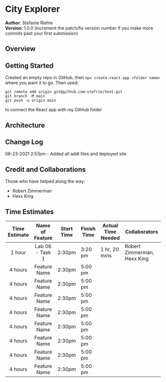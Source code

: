 # City Explorer
**Author**: Stefanie Riehle\
**Version**: 1.0.0 (increment the patch/fix version number if you make more commits past your first submission)

## Overview
<!-- Provide a high level overview of what this application is and why you are building it, beyond the fact that it's an assignment for this class. (i.e. What's your problem domain?) -->

## Getting Started
Created an empty repo in GitHub, then `npx create-react-app <folder name>` where you want it to go. Then used:
```
git remote add origin git@github.com:stefrie/test.git
git branch -M main
git push -u origin main
```
to connect the React app with my GitHub folder

## Architecture
<!-- Provide a detailed description of the application design. What technologies (languages, libraries, etc) you're using, and any other relevant design information. -->

## Change Log
08-23-2021 2:57pm - Added all addl files and deployed site

## Credit and Collaborations
Those who have helped along the way:

- Robert Zimmerman
- Hexx King

## Time Estimates

| Time Estimate | Name of Feature | Start Time | Finish Time | Actual Time Needed | Collaborators |
|:-------------:|:---------------:|------------|-------------|--------------------|---------------|
| 1 hour        |  Lab 06 - Task 1 | 2:30pm    |  3:20 pm    | 1 hr, 20 mins      | Robert Zimmerman, Hexx King |
| 4 hours       |  Feature Name   | 2:30pm     |  5:00 pm    |                    |               |
| 4 hours       |  Feature Name   | 2:30pm     |  5:00 pm    |                    |               |
| 4 hours       |  Feature Name   | 2:30pm     |  5:00 pm    |                    |               |
| 4 hours       |  Feature Name   | 2:30pm     |  5:00 pm    |                    |               |
| 4 hours       |  Feature Name   | 2:30pm     |  5:00 pm    |                    |               |
| 4 hours       |  Feature Name   | 2:30pm     |  5:00 pm    |                    |               |
| 4 hours       |  Feature Name   | 2:30pm     |  5:00 pm    |                    |               |
| 4 hours       |  Feature Name   | 2:30pm     |  5:00 pm    |                    |               |

